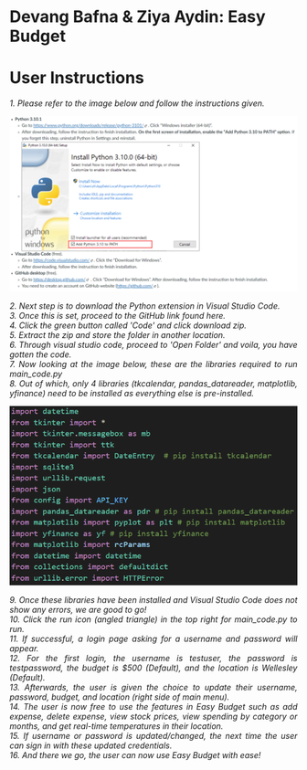 # **Devang Bafna & Ziya Aydin: Easy Budget**

# **User Instructions**

*<div style="text-align: justify">1. Please refer to the image below and follow the instructions given.</div>*

![](images/software%20install.PNG)

*<div style="text-align: justify">2. Next step is to download the Python extension in Visual Studio Code.</div>*
*<div style="text-align: justify">3. Once this is set, proceed to the GitHub link found here.</div>*
*<div style="text-align: justify">4. Click the green button called 'Code' and click download zip.</div>*
*<div style="text-align: justify">5. Extract the zip and store the folder in another location.</div>*
*<div style="text-align: justify">6. Through visual studio code, proceed to 'Open Folder' and voila, you have gotten the code.</div>*
*<div style="text-align: justify">7. Now looking at the image below, these are the libraries required to run main_code.py</div>*
*<div style="text-align: justify">8. Out of which, only 4 libraries (tkcalendar, pandas_datareader, matplotlib, yfinance) need to be installed as everything else is pre-installed.</div>*

![](images/libraries.PNG)

*<div style="text-align: justify">9. Once these libraries have been installed and Visual Studio Code does not show any errors, we are good to go!</div>*
*<div style="text-align: justify">10. Click the run icon (angled triangle) in the top right for main_code.py to run.</div>*
*<div style="text-align: justify">11. If successful, a login page asking for a username and password will appear.</div>*
*<div style="text-align: justify">​12. For the first login, the username is testuser, the password is testpassword, the budget is $500 (Default), and the location is Wellesley (Default).</div>*
*<div style="text-align: justify">13. Afterwards, the user is given the choice to update their username, password, budget, and location (right side of main menu).</div>*
*<div style="text-align: justify">14. The user is now free to use the features in Easy Budget such as add expense, delete expense, view stock prices, view spending by category or months, and get real-time temperatures in their location.</div>*
*<div style="text-align: justify">15. If username or password is updated/changed, the next time the user can sign in with these updated credentials.</div>*
*<div style="text-align: justify">16. And there we go, the user can now use Easy Budget with ease!</div>*




